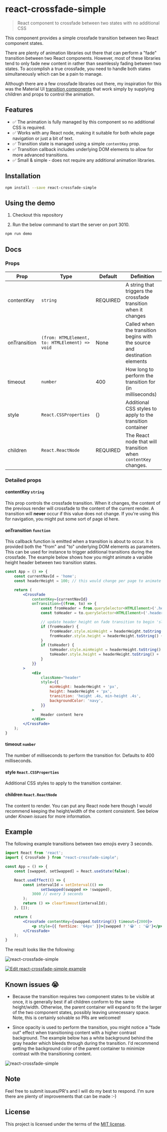 # react-crossfade-simple

> React component to crossfade between two states with no additional CSS

This component provides a simple crossfade transition between two React component states.

There are plenty of animation libraries out there that can perform a "fade" transition between two React components. However, most of these libraries tend to only fade new content in rather than seamlessly fading between two states. To accomplish a true crossfade, you need to handle both states simultaneously which can be a pain to manage.

Although there are a few crossfade libraries out there, my inspiration for this was the Material UI [transition components](https://mui.com/material-ui/transitions/) that work simply by supplying children and props to control the animation.

## Features

 - ✅ The animation is fully managed by this component so no additional CSS is required.
 - ✅ Works with any React node, making it suitable for both whole page navigation or just a bit of text.
 - ✅ Transition state is managed using a simple `contentKey` prop.
 - ✅ Transition callback includes underlying DOM elements to allow for more advanced transitions.
 - ✅ Small & simple - does not require any additional animation libraries.

## Installation

```sh
npm install --save react-crossfade-simple
```

## Using the demo

1. Checkout this repository

2. Run the below command to start the server on port 3010.

```sh
npm run demo
```

## Docs

### Props

| Prop         | Type                                      | Default  | Definition                                                                 |
|--------------|-------------------------------------------|----------|----------------------------------------------------------------------------|
| contentKey   | `string`                                  | REQUIRED | A string that triggers the crossfade transition when it changes            |
 | onTransition | `(from: HTMLElement, to: HTMLElement) => void` | None     | Called when the transition begins with the source and destination elements |
| timeout      | `number`                                  | 400      | How long to perform the transition for (in milliseconds)                   |
| style        | `React.CSSProperties`                                  | {}       | Additional CSS styles to apply to the transition container                 |
 | children     | `React.ReactNode` | REQUIRED | The React node that will transition when `contentKey` changes.             |
### Detailed props

#### contentKey `string`
This prop controls the crossfade transition. When it changes, the content of the previous render will crossfade to the content of the current render. A transition will **never** occur if this value does not change. If you're using this for navigation, you might put some sort of page id here.

#### onTransition `function`
This callback function is emitted when a transition is about to occur. It is provided both the "from" and "to" underlying DOM elements as parameters. This can be used for instance to trigger additional transitions during the crossfade. The example below shows how you might animate a variable height header between two transition states.

```jsx
const App = () => {
    const currentNavId = 'home';
    const headerHeight = 100; // this would change per page to animate

    return (
        <CrossFade
            contentKey={currentNavId}
            onTransition={(from, to) => {
                const fromHeader = from.querySelector<HTMLElement>('.header');
                const toHeader = to.querySelector<HTMLElement>('.header');

                // update header height on fade transition to begin 'slide' animation
                if (fromHeader) {
                    fromHeader.style.minHeight = headerHeight.toString() + 'px';
                    fromHeader.style.height = headerHeight.toString() + 'px';
                }
                if (toHeader) {
                    toHeader.style.minHeight = headerHeight.toString() + 'px';
                    toHeader.style.height = headerHeight.toString() + 'px';
                }
            }}
        >
            <div 
                className="header" 
                style={{
                    minHeight: headerHeight + 'px',
                    height: headerHeight + 'px',
                    transition: 'height .4s, min-height .4s',
                    backgroundColor: 'navy',
                }}
            >
                Header content here
            </div>
        </CrossFade>
    );
}
```

#### timeout `number`

The number of milliseconds to perform the transition for. Defaults to 400 milliseconds.

#### style `React.CSSProperties`

Additional CSS styles to apply to the transition container.

#### children `React.ReactNode`

The content to render. You can put any React node here though I would recommend keeping the height/width of the content consistent. See below under _Known issues_ for more information.

## Example

The following example transitions between two emojis every 3 seconds.

```jsx 
import React from 'react';
import { CrossFade } from "react-crossfade-simple";

const App = () => {
    const [swapped, setSwapped] = React.useState(false);

    React.useEffect(() => {
        const intervalId = setInterval(() =>
                setSwapped(swapped => !swapped),
            3000 // every 3 seconds
        );
        return () => clearTimeout(intervalId);
    }, []);

    return (
        <CrossFade contentKey={swapped.toString()} timeout={2000}>
            <p style={{ fontSize: '64px' }}>{swapped ? '😭' : '😀'}</p>
        </CrossFade>
    );
}
```

The result looks like the following:

![react-crossfade-simple](https://raw.githubusercontent.com/iankberry/react-crossfade-simple/master/example-gifs/emojis.gif)

[![Edit react-crossfade-simple example](https://codesandbox.io/static/img/play-codesandbox.svg)](https://codesandbox.io/s/react-cross-fade-example-kcitpl?fontsize=14&hidenavigation=1&theme=dark)

## Known issues 😭

- Because the transition requires two component states to be visible at once, it is generally best if all children conform to the same height/width. Otherwise, the parent container will expand to fit the larger of the two component states, possibly leaving unnecessary space. Note, this is certainly solvable so PRs are welcomed!

- Since opacity is used to perform the transition, you might notice a "fade out" effect when transitioning content with a higher contrast background. The example below has a white background behind the gray header which bleeds through during the transition. I'd recommend setting the background color of the parent container to minimize contrast with the transitioning content.

![react-crossfade-simple](https://raw.githubusercontent.com/iankberry/react-crossfade-simple/master/example-gifs/background.gif)

## Note

Feel free to submit issues/PR's and I will do my best to respond. I'm sure there are plenty of improvements that can be made :-)

## License

This project is licensed under the terms of the [MIT license](https://github.com/iankberry/react-crossfade-simple/blob/master/LICENSE).